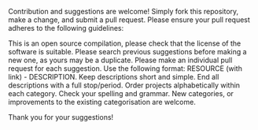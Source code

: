 Contribution and suggestions are welcome! Simply fork this repository, make a change, and submit a pull request. Please ensure your pull request adheres to the following guidelines:

This is an open source compilation, please check that the license of the software is suitable.
Please search previous suggestions before making a new one, as yours may be a duplicate.
Please make an individual pull request for each suggestion.
Use the following format: RESOURCE (with link) - DESCRIPTION.
Keep descriptions short and simple.
End all descriptions with a full stop/period.
Order projects alphabetically within each category.
Check your spelling and grammar.
New categories, or improvements to the existing categorisation are welcome.  

Thank you for your suggestions!
